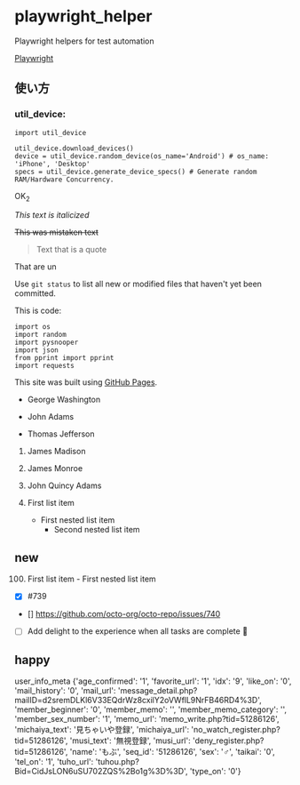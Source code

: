 # playwright_helper
Playwright helpers for test automation

[Playwright](https://playwright.dev/python/docs/test-runners)

## 使い方

### util_device:
```
import util_device

util_device.download_devices()
device = util_device.random_device(os_name='Android') # os_name: 'iPhone', 'Desktop'
specs = util_device.generate_device_specs() # Generate random RAM/Hardware Concurrency.
```





OK<sub>2</sub>

*This text is italicized*

~~This was mistaken text~~	

> Text that is a quote


That are un

Use `git status` to list all new or modified files that haven't yet been committed.

This is code:
```import csv
import os
import random
import pysnooper
import json
from pprint import pprint
import requests
```

This site was built using [GitHub Pages](https://pages.github.com/).



- George Washington
* John Adams
+ Thomas Jefferson

1. James Madison
2. James Monroe
3. John Quincy Adams

1. First list item
   - First nested list item
     - Second nested list item

## new
100.   First list item
     - First nested list item

- [x] #739
- [] https://github.com/octo-org/octo-repo/issues/740
- [ ] Add delight to the experience when all tasks are complete :tada:


## happy

user_info_meta
{'age_confirmed': '1',
 'favorite_url': '1',
 'idx': '9',
 'like_on': '0',
 'mail_history': '0',
 'mail_url': 'message_detail.php?mailID=d2sremDLKl6V33EQdrWz8cxilY2oVWflL9NrFB46RD4%3D',
 'member_beginner': '0',
 'member_memo': '',
 'member_memo_category': '',
 'member_sex_number': '1',
 'memo_url': 'memo_write.php?tid=51286126',
 'michaiya_text': '見ちゃいや登録',
 'michaiya_url': 'no_watch_register.php?tid=51286126',
 'musi_text': '無視登録',
 'musi_url': 'deny_register.php?tid=51286126',
 'name': 'もぶ',
 'seq_id': '51286126',
 'sex': '♂',
 'taikai': '0',
 'tel_on': '1',
 'tuho_url': 'tuhou.php?Bid=CidJsLON6uSU702ZQS%2Bo1g%3D%3D',
 'type_on': '0'}